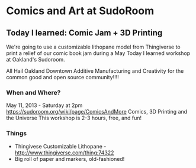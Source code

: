 # Comics and Art at SudoRoom

## Today I learned: Comic Jam + 3D Printing

We're going to use a customizable lithopane model from Thingiverse to print a relief of our comic book jam during a May Today I learned workshop at Oakland's Sudoroom.

All Hail Oakland Downtown Additive Manufacturing and Creativity for the common good and open source community!!!!

### When and Where?

May 11, 2013 - Saturday at 2pm
https://sudoroom.org/wiki/page/ComicsAndMore
Comics, 3D Printing and the Universe
This workshop is 2-3 hours, free, and fun!

### Things
* Thingivese Customizable Lithopane - http://www.thingiverse.com/thing:74322
* Big roll of paper and markers, old-fashioned!
